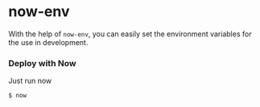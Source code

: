 # now-env

With the help of `now-env`, you can easily set the environment variables for the use in development.

### Deploy with Now
Just run now

`$ now`


